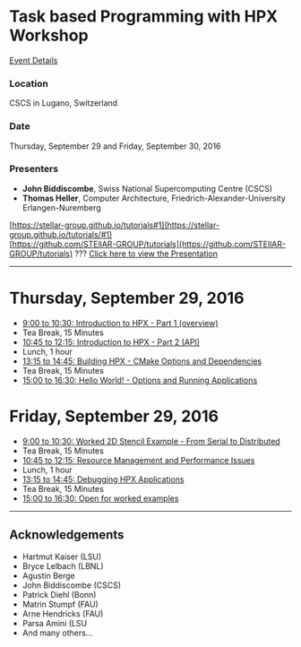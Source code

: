 # Task based Programming with HPX Workshop

[Event Details](http://www.cscs.ch/events/event_detail/index.html?tx_seminars_pi1%5BshowUid%5D=143)

### Location
CSCS in Lugano, Switzerland

### Date
Thursday, September 29 and Friday, September 30, 2016

### Presenters
* **John Biddiscombe**, Swiss National Supercomputing Centre (CSCS)
* **Thomas Heller**, Computer Architecture, Friedrich-Alexander-University Erlangen-Nuremberg

[https://stellar-group.github.io/tutorials#1](https://stellar-group.github.io/tutorials/#1)<br />
[https://github.com/STEllAR-GROUP/tutorials](https://github.com/STEllAR-GROUP/tutorials)
???
[Click here to view the Presentation](https://stellar-group.github.io/tutorials/cscs2016)

---

# Thursday, September 29, 2016

* [9:00 to 10:30: Introduction to HPX - Part 1 (overview)](session1)
* Tea Break, 15 Minutes
* [10:45 to 12:15: Introduction to HPX - Part 2 (API)](session2)
* Lunch, 1 hour
* [13:15 to 14:45: Building HPX - CMake Options and Dependencies](session3)
* Tea Break, 15 Minutes
* [15:00 to 16:30: Hello World! - Options and Running Applications](session4)

# Friday, September 29, 2016

* [9:00 to 10:30: Worked 2D Stencil Example - From Serial to Distributed](session5)
* Tea Break, 15 Minutes
* [10:45 to 12:15: Resource Management and Performance Issues](session6)
* Lunch, 1 hour
* [13:15 to 14:45: Debugging HPX Applications](session7)
* Tea Break, 15 Minutes
* [15:00 to 16:30: Open for worked examples](session8)

---
## Acknowledgements

* Hartmut Kaiser (LSU)
* Bryce Lelbach (LBNL)
* Agustin Berge
* John Biddiscombe (CSCS)
* Patrick Diehl (Bonn)
* Matrin Stumpf (FAU)
* Arne Hendricks (FAU)
* Parsa Amini (LSU
* And many others...

